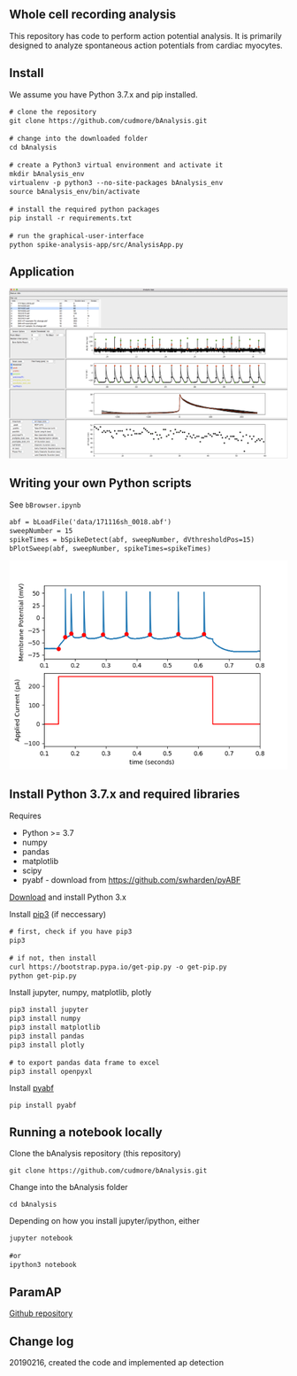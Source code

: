 ## Whole cell recording analysis

This repository has code to perform action potential analysis. It is primarily designed to analyze spontaneous action potentials from cardiac myocytes.

## Install

We assume you have Python 3.7.x and pip installed.

```
# clone the repository
git clone https://github.com/cudmore/bAnalysis.git

# change into the downloaded folder
cd bAnalysis

# create a Python3 virtual environment and activate it
mkdir bAnalysis_env
virtualenv -p python3 --no-site-packages bAnalysis_env
source bAnalysis_env/bin/activate

# install the required python packages
pip install -r requirements.txt
		
# run the graphical-user-interface
python spike-analysis-app/src/AnalysisApp.py
```

## Application

<IMG SRC="img/spike-app.png" width=700>

## Writing your own Python scripts

See `bBrowser.ipynb`

```
abf = bLoadFile('data/171116sh_0018.abf')
sweepNumber = 15
spikeTimes = bSpikeDetect(abf, sweepNumber, dVthresholdPos=15)
bPlotSweep(abf, sweepNumber, spikeTimes=spikeTimes)
```

<IMG SRC="img/example1.png" width=600>

## Install Python 3.7.x and required libraries

Requires

 - Python >= 3.7
 - numpy
 - pandas
 - matplotlib
 - scipy
 - pyabf - download from https://github.com/swharden/pyABF


[Download][python3] and install Python 3.x

Install [pip3][pip3] (if neccessary)

```
# first, check if you have pip3
pip3

# if not, then install
curl https://bootstrap.pypa.io/get-pip.py -o get-pip.py
python get-pip.py
```

Install jupyter, numpy, matplotlib, plotly

```
pip3 install jupyter
pip3 install numpy
pip3 install matplotlib
pip3 install pandas
pip3 install plotly

# to export pandas data frame to excel
pip3 install openpyxl
```

Install [pyabf][pyabf]

```
pip install pyabf
```

## Running a notebook locally

Clone the bAnalysis repository (this repository)

```
git clone https://github.com/cudmore/bAnalysis.git
```

Change into the bAnalysis folder

```
cd bAnalysis
```

Depending on how you install jupyter/ipython, either

```
jupyter notebook

#or
ipython3 notebook
```

## ParamAP

[Github repository][paramap]

## Change log

20190216, created the code and implemented ap detection


[python3]: https://www.python.org/downloads/
[pip3]: https://pip.pypa.io/en/stable/installing/
[pyabf]: https://github.com/swharden/pyABF
[paramap]: https://github.com/christianrickert/ParamAP
